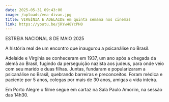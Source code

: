 ```yaml
---
date: 2025-05-31 09:43:00
image: /uploads/vea-divan.jpg
title: VIRGÍNIA E ADELAIDE em quinta semana nos cinemas
link: https://youtu.be/jRYw48YcPH0
---
```

ESTREIA NACIONAL 8 DE MAIO 2025

A história real de um encontro que inaugurou a psicanálise no Brasil.

Adelaide e Virgínia se conheceram em 1937, um ano após a chegada da alemã ao Brasil, fugindo da perseguição nazista aos judeus, para onde veio com seu marido e duas filhas. Juntas, fundaram e popularizaram a psicanálise no Brasil, quebrando barreiras e preconceitos. Foram médica e paciente por 5 anos, colegas por mais de 30 anos, amigas a vida inteira.

Em Porto Alegre o filme segue em cartaz na Sala Paulo Amorim, na sessão das 14h30.
